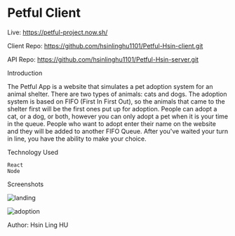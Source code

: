 # Petful Client

Live: https://petful-project.now.sh/

Client Repo: https://github.com/hsinlinghu1101/Petful-Hsin-client.git

API Repo: https://github.com/hsinlinghu1101/Petful-Hsin-server.git

Introduction

The Petful App is a website that simulates a pet adoption system for an animal shelter. There are two types of animals: cats and dogs. The adoption system is based on FIFO (First In First Out), so the animals that came to the shelter first will be the first ones put up for adoption. People can adopt a cat, or a dog, or both, however you can only adopt a pet when it is your time in the queue. People who want to adopt enter their name on the website and they will be added to another FIFO Queue. After you've waited your turn in line, you have the ability to make your choice.

Technology Used

    React
    Node

Screenshots

![landing](https://user-images.githubusercontent.com/47201201/81895555-5943b100-9567-11ea-9fc0-c12ac40a5668.png)

![adoption](https://user-images.githubusercontent.com/47201201/81895572-66f93680-9567-11ea-8162-af11e3828069.png)

Author: Hsin Ling HU
